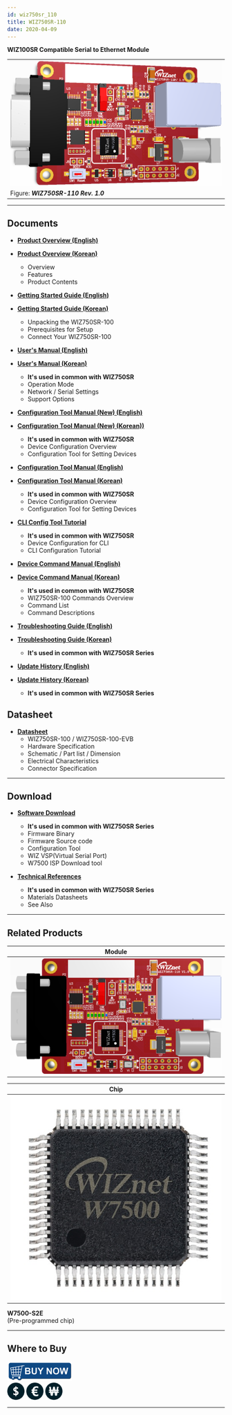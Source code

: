 ```yaml
---
id: wiz750sr_110
title: WIZ750SR-110
date: 2020-04-09
---
```


**WIZ100SR Compatible Serial to Ethernet Module**

|                                                   |
| ------------------------------------------------- |
| ![](/img/products/wiz750sr-110/wiz750sr-110_main.png) |
| Figure: ***WIZ750SR-110 Rev. 1.0***               |

-----

## Documents

  - **[Product Overview (English)](Overview-[EN])**
  - **[Product Overview (Korean)](Overview-[KO])**
      - Overview
      - Features
      - Product Contents

  - **[Getting Started Guide (English)](Getting_Started-[EN])**
  - **[Getting Started Guide (Korean)](Getting_Started-[KO])**
      - Unpacking the WIZ750SR-100
      - Prerequisites for Setup
      - Connect Your WIZ750SR-100

  - **[User's Manual (English)](User's_Manual-[EN])** 
  - **[User's Manual (Korean)](User's_Manual-[KO])** 
      - **It's used in common with WIZ750SR**
      - Operation Mode
      - Network / Serial Settings
      - Support Options

  - **[Configuration Tool Manual (New) (English)](configuration_tool_manual_new-[EN])**
  - **[Configuration Tool Manual (New) (Korean))](configuration_tool_manual_new-[KO])**
      - **It's used in common with WIZ750SR**
      - Device Configuration Overview
      - Configuration Tool for Setting Devices

  - **[Configuration Tool Manual (English)](Configuration_Tool_Manual-[EN])**
  - **[Configuration Tool Manual (Korean)](Configuration_Tool_Manual-[KO])**
      - **It's used in common with WIZ750SR**
      - Device Configuration Overview
      - Configuration Tool for Setting Devices

  - **[CLI Config Tool Tutorial](../../WIZ750SR/CLI_Config_Tool_Tutorial/CLI_Config_Tool_Tutorial)**
      - **It's used in common with WIZ750SR**
      - Device Configuration for CLI
      - CLI Configuration Tutorial

  - **[Device Command Manual (English)](Command_Manual-[EN])**
  - **[Device Command Manual (Korean)](Command_Manual-[KO])**
      - **It's used in common with WIZ750SR**
      - WIZ750SR-100 Commands Overview
      - Command List
      - Command Descriptions

  - **[Troubleshooting Guide (English)](Trouble_Shooting-[EN])**
  - **[Troubleshooting Guide (Korean)](Trouble_Shooting-[KO])**
      - **It's used in common with WIZ750SR Series**

  - **[Update History (English)](Series_Update_History-[EN])**
  - **[Update History (Korean)](Series_Update_History-[KO])**
      - **It's used in common with WIZ750SR Series**

## Datasheet

  - **[Datasheet](Datasheet)**
      - WIZ750SR-100 / WIZ750SR-100-EVB
      - Hardware Specification
      - Schematic / Part list / Dimension
      - Electrical Characteristics
      - Connector Specification

-----

## Download

  - **[Software Download](Download)**
      - **It's used in common with WIZ750SR Series**
      - Firmware Binary
      - Firmware Source code 
      - Configuration Tool
      - WIZ VSP(Virtual Serial Port)
      - W7500 ISP Download tool

  - **[Technical References](Technical_References)**
      - **It's used in common with WIZ750SR Series**
      - Materials Datasheets
      - See Also

-----

## Related Products

| **Module**                                       |
| ------------------------------------------------ |
| ![](/img/products/wiz750sr-110/wiz750sr-110_top.png) |


| **Chip**                            |
| ----------------------------------- |
| ![](/img/products/wiz750jr/w7500_1.jpg) |

**W7500-S2E**  
(Pre-programmed chip) 

-----

## Where to Buy

![WIZnet Online Shop](/img/products/w5500/buynow.png)  
[![WIZnetUS Online Shop, USA](/img/products/w5500/w5500_evb/icons/dollar.png)](http://www.shopwiznet.com/)
[![WIZnetEU Online Shop, Germany](/img/products/w5500/w5500_evb/icons/european-euro.png)](http://shop.wiznet.eu/)
[![WIZnetKorea Online Shop, Korea](/img/products/w5500/w5500_evb/icons/won.png)](http://shop.wiznet.co.kr/)

-----
